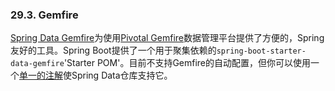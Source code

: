 ### 29.3. Gemfire

[Spring Data Gemfire](https://github.com/spring-projects/spring-data-gemfire)为使用[Pivotal Gemfire](http://www.pivotal.io/big-data/pivotal-gemfire#details)数据管理平台提供了方便的，Spring友好的工具。Spring Boot提供了一个用于聚集依赖的`spring-boot-starter-data-gemfire`'Starter POM'。目前不支持Gemfire的自动配置，但你可以使用一个[单一的注解](https://github.com/spring-projects/spring-data-gemfire/blob/master/src/main/java/org/springframework/data/gemfire/repository/config/EnableGemfireRepositories.java)使Spring Data仓库支持它。
